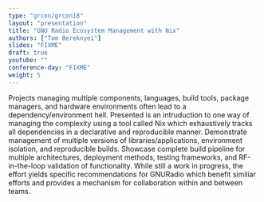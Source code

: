 ```yaml
---
type: "grcon/grcon18"
layout: "presentation"
title: "GNU Radio Ecosystem Management with Nix"
authors: ["Tom Bereknyei"]
slides: "FIXME"
draft: true
youtube: ""
conference-day: "FIXME"
weight: 5
---
```

Projects managing multiple components, languages, build tools, package managers, and hardware environments often lead to a dependency/environment hell. Presented is an intruduction to one way of managing the complexity using a tool called Nix which exhaustively tracks all dependencies in a declarative and reproducible manner. Demonstrate management of multiple versions of libraries/applications, environment isolation, and reproducible builds. Showcase complete build pipeline for multiple architectures, deployment methods, testing frameworks, and RF-in-the-loop validation of functionality. While still a work in progress, the effort yields specific recommendations for GNURadio which benefit similiar efforts and provides a mechanism for collaboration within and between teams.
